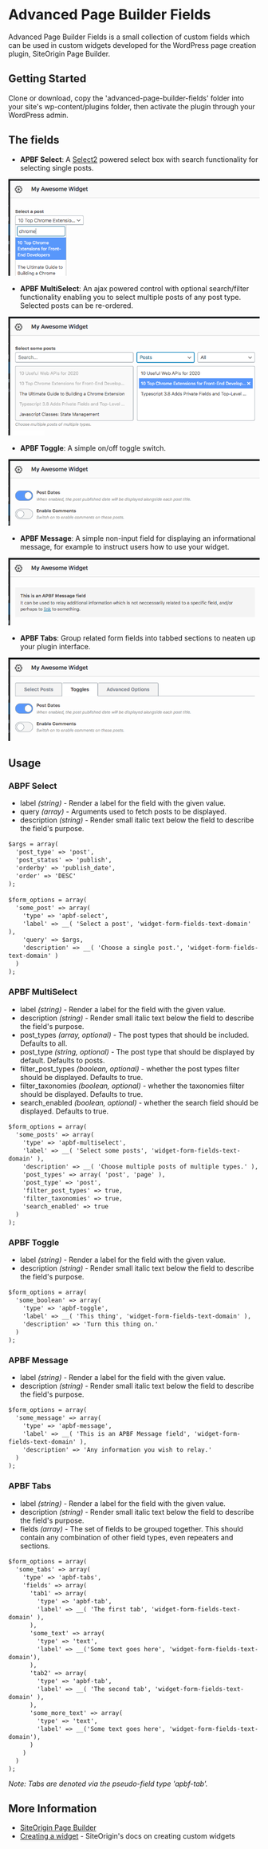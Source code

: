 # Advanced Page Builder Fields

Advanced Page Builder Fields is a small collection of custom fields which can be used in custom widgets developed for the WordPress page creation plugin, SiteOrigin Page Builder.

## Getting Started

Clone or download, copy the 'advanced-page-builder-fields' folder into your site's wp-content/plugins folder, then activate the plugin through your WordPress admin.

## The fields

* **APBF Select**: A [Select2](https://select2.org/) powered select box with search functionality for selecting single posts.

![APBF Select](img/apbf-select.png)

* **APBF MultiSelect**: An ajax powered control with optional search/filter functionality enabling you to select multiple posts of any post type. Selected posts can be re-ordered.

![APBF MultiSelect](img/apbf-multiselect.png)

* **APBF Toggle**: A simple on/off toggle switch.

![APBF Toggle](img/apbf-toggle.png)

* **APBF Message**: A simple non-input field for displaying an informational message, for example to instruct users how to use your widget.

![APBF Message](img/apbf-message.png)

* **APBF Tabs**: Group related form fields into tabbed sections to neaten up your plugin interface.

![APBF Tabs](img/apbf-tabs.png)

## Usage

### ABPF Select

* label _(string)_ - Render a label for the field with the given value.
* query _(array)_ - Arguments used to fetch posts to be displayed.
* description _(string)_ - Render small italic text below the field to describe the field's purpose.

```
$args = array(
  'post_type' => 'post',
  'post_status' => 'publish',
  'orderby' => 'publish_date',
  'order' => 'DESC'
);

$form_options = array(
  'some_post' => array(
    'type' => 'apbf-select',
    'label' => __( 'Select a post', 'widget-form-fields-text-domain' ),
    'query' => $args,
    'description' => __( 'Choose a single post.', 'widget-form-fields-text-domain' )
  )
);
```

### APBF MultiSelect

* label _(string)_ - Render a label for the field with the given value.
* description _(string)_ - Render small italic text below the field to describe the field's purpose.
* post_types _(array, optional)_ - The post types that should be included. Defaults to all.
* post_type _(string, optional)_ - The post type that should be displayed by default. Defaults to posts.
* filter_post_types _(boolean, optional)_ - whether the post types filter should be displayed. Defaults to true.
* filter_taxonomies _(boolean, optional)_ - whether the taxonomies filter should be displayed. Defaults to true.
* search_enabled _(boolean, optional)_ - whether the search field should be displayed. Defaults to true.

```
$form_options = array(
  'some_posts' => array(
    'type' => 'apbf-multiselect',
    'label' => __( 'Select some posts', 'widget-form-fields-text-domain' ),
    'description' => __( 'Choose multiple posts of multiple types.' ),
    'post_types' => array( 'post', 'page' ),
    'post_type' => 'post',
    'filter_post_types' => true,
    'filter_taxonomies' => true,
    'search_enabled' => true
  )
);
```

### APBF Toggle

* label _(string)_ - Render a label for the field with the given value.
* description _(string)_ - Render small italic text below the field to describe the field's purpose.

```
$form_options = array(
  'some_boolean' => array(
    'type' => 'apbf-toggle',
    'label' => __( 'This thing', 'widget-form-fields-text-domain' ),
    'description' => 'Turn this thing on.'
  )
);
```

### APBF Message

* label _(string)_ - Render a label for the field with the given value.
* description _(string)_ - Render small italic text below the field to describe the field's purpose.

```
$form_options = array(
  'some_message' => array(
    'type' => 'apbf-message',
    'label' => __( 'This is an APBF Message field', 'widget-form-fields-text-domain' ),
    'description' => 'Any information you wish to relay.'
  )
);
```

### APBF Tabs

* label _(string)_ - Render a label for the field with the given value.
* description _(string)_ - Render small italic text below the field to describe the field's purpose.
* fields _(array)_ - The set of fields to be grouped together. This should contain any combination of other field types, even repeaters and sections.

```
$form_options = array(
  'some_tabs' => array(
    'type' => 'apbf-tabs',
    'fields' => array(
      'tab1' => array(
        'type' => 'apbf-tab',
        'label' => __( 'The first tab', 'widget-form-fields-text-domain' ),
      ),
      'some_text' => array(
        'type' => 'text',
        'label' => __('Some text goes here', 'widget-form-fields-text-domain'),
      ),
      'tab2' => array(
        'type' => 'apbf-tab',
        'label' => __( 'The second tab', 'widget-form-fields-text-domain' ),
      ),
      'some_more_text' => array(
        'type' => 'text',
        'label' => __('Some text goes here', 'widget-form-fields-text-domain'),
      )
    )
  )
);
```

_Note: Tabs are denoted via the pseudo-field type 'apbf-tab'._

## More Information

* [SiteOrigin Page Builder](https://siteorigin.com/page-builder/)
* [Creating a widget](https://siteorigin.com/docs/widgets-bundle/getting-started/creating-a-widget/) - SiteOrigin's docs on creating custom widgets
